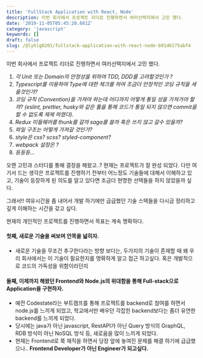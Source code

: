 ```yaml
---
title: 'FullStack Application with React, Node'
description: 이번 회사에서 프로젝트 리더로 진행하면서 여러선택지에서 고민 했다.
date: '2019-11-05T05:45:20.681Z'
category: 'javascript'
keywords: []
draft: false
slug: /@lyhlg0201/fullstack-application-with-react-node-b91d6175abf4
---
```


이번 회사에서 프로젝트 리더로 진행하면서 여러선택지에서 고민 했다.

1.  _각 Unit 또는 Domain의 안정성을 위하여 TDD, DDD를 고려할것인가 ?_
2.  _Typescript를 이용하여 Type에 대한 체크를 하여 조금더 안정적인 코딩 규칙을 세울것인가?_
3.  _코딩 규칙 (Convention)을 가져야 하는데 어디까지 어떻게 통일 성을 가져가야 할까? (eslint, prettier, husky와 같은 툴을 통해 코드가 통일 되지 않으면 commit을 할 수 없도록 제제 하였다)._
4.  _Redux 미들웨어를 thunk를 갈까 saga를 쓸까 혹은 쓰지 않고 갈수 있을까?_
5.  _파일 구조는 어떻게 가져갈 것인가?_
6.  _style은 css? scss? styled-component?_
7.  _webpack 설정은 ?_
8.  _등등등…_

오랜 고민과 스터디를 통해 결정을 해왔고..? 현재는 프로젝트가 잘 완성 되었다. 다만 여기서 드는 생각은 프로젝트를 진행하기 전부터 어느정도 기술들에 대해서 이해하고 있고, 기술이 등장하게 된 의도를 알고 있다면 조금더 현명한 선택들을 하지 않았을까 싶다.

그래서!! 여유시간을 좀 내어서 개발 하기에만 급급했던 기술 스택들을 다시금 정리하고 깊게 이해하는 시간을 갖고 싶다.

현재의 개인적인 프로젝트를 진행하면서 목표는 계속 명확하다.

#### **첫째**, 새로운 기술을 써보며 안목을 넓히자.

- 새로운 기술을 무조건 추구한다라는 방향 보다는, 두가지의 기술이 존재할 때 왜 우리 회사에서는 이 기술이 필요한지를 명확하게 알고 접근 하고싶다. 혹은 개발적으로 코드의 가독성을 위함이라던지

#### **둘째,** 이제까지 해왔던 Frontend와 Node.js의 위대함을 통해 Full-stack으로 Application을 구현하자.

- 예전 Codestate라는 부트캠프를 통해 프로젝트를 backend로 참여를 하면서 node.js를 느끼게 되었고, 학교에서만 배우던 각잡힌 backend보다는 좀더 유연한 backend를 느끼게 되었다.
- 당시에는 java가 아닌 javascript, RestAPI가 아닌 Query 방식의 GraphQL, RDB 방식이 아닌 NoSQL 방식 등, 새로움을 많이 느끼게 되었다.
- 현재는 Frontend로 쭉 재직을 하면서 당장 앞에 놓여진 문제를 해결 하기에 급급했으나.. **Frontend Developer가 아닌 Engineer가 되고싶다.**
